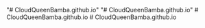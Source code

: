 "# CloudQueenBamba.github.io" 
"# CloudQueenBamba.github.io" 
#   C l o u d Q u e e n B a m b a . g i t h u b . i o  
 #   C l o u d Q u e e n B a m b a . g i t h u b . i o  
 